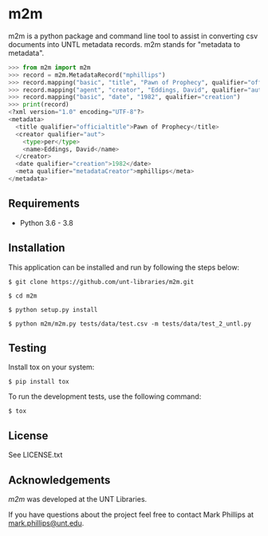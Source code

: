 # m2m
m2m is a python package and command line tool to assist in converting csv documents into UNTL metadata records. m2m stands for "metadata to metadata".

```python
>>> from m2m import m2m
>>> record = m2m.MetadataRecord("mphillips")
>>> record.mapping("basic", "title", "Pawn of Prophecy", qualifier="officialtitle")
>>> record.mapping("agent", "creator", "Eddings, David", qualifier="aut", agent_type="per")
>>> record.mapping("basic", "date", "1982", qualifier="creation")
>>> print(record)
<?xml version="1.0" encoding="UTF-8"?>
<metadata>
  <title qualifier="officialtitle">Pawn of Prophecy</title>
  <creator qualifier="aut">
    <type>per</type>
    <name>Eddings, David</name>
  </creator>
  <date qualifier="creation">1982</date>
  <meta qualifier="metadataCreator">mphillips</meta>
</metadata>
```

Requirements
------------

* Python 3.6 - 3.8

Installation
--------------

This application can be installed and run by following the steps below:

    $ git clone https://github.com/unt-libraries/m2m.git

    $ cd m2m

    $ python setup.py install

    $ python m2m/m2m.py tests/data/test.csv -m tests/data/test_2_untl.py

Testing
-------

Install tox on your system:

    $ pip install tox

To run the development tests, use the following command:

    $ tox

License
-------

See LICENSE.txt

Acknowledgements
----------------

_m2m_ was developed at the UNT Libraries.

If you have questions about the project feel free to contact Mark Phillips at mark.phillips@unt.edu.
